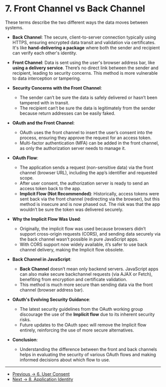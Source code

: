 # 7. Front Channel vs Back Channel

These terms describe the two different ways the data moves between systems.

- **Back Channel**: The secure, client-to-server connection typically using HTTPS, ensuring encrypted data transit and validation via certificates. It's like **hand-delivering a package** where both the sender and recipient can verify each other's identity.
- **Front Channel**: Data is sent using the user's browser address bar, like **using a delivery service**. There’s no direct link between the sender and recipient, leading to security concerns. This method is more vulnerable to data interception or tampering.

- **Security Concerns with the Front Channel**:

  - The sender can’t be sure the data is safely delivered or hasn’t been tampered with in transit.
  - The recipient can’t be sure the data is legitimately from the sender because return addresses can be easily faked.

- **OAuth and the Front Channel**:

  - OAuth uses the front channel to insert the user’s consent into the process, ensuring they approve the request for an access token.
  - Multi-factor authentication (MFA) can be added in the front channel, as only the authorization server needs to manage it.

- **OAuth Flow**:

  - The application sends a request (non-sensitive data) via the front channel (browser URL), including the app’s identifier and requested scope.
  - After user consent, the authorization server is ready to send an access token back to the app.
  - **Implicit Flow (Not Recommended)**: Historically, access tokens were sent back via the front channel (redirecting via the browser), but this method is insecure and is now phased out. The risk was that the app wouldn’t be sure the token was delivered securely.

- **Why the Implicit Flow Was Used**:

  - Originally, the implicit flow was used because browsers didn’t support cross-origin requests (CORS), and sending data securely via the back channel wasn’t possible in pure JavaScript apps.
  - With CORS support now widely available, it’s safer to use back channel delivery, making the Implicit flow obsolete.

- **Back Channel in JavaScript**:

  - **Back Channel** doesn’t mean only backend servers. JavaScript apps can also make secure backchannel requests (via AJAX or Fetch), benefiting from encryption and certificate validation.
  - This method is much more secure than sending data via the front channel (browser address bar).

- **OAuth's Evolving Security Guidance**:

  - The latest security guidelines from the OAuth working group discourage the use of the **Implicit flow** due to its inherent security risks.
  - Future updates to the OAuth spec will remove the Implicit flow entirely, reinforcing the use of more secure alternatives.

- **Conclusion**:
  - Understanding the difference between the front and back channels helps in evaluating the security of various OAuth flows and making informed decisions about which flow to use.

<hr>

- [Previous -> 6. User Consent](06.%20User%20Consent.md)
- [Next -> 8. Application Identity](08.%20Application%20Identity.md)
